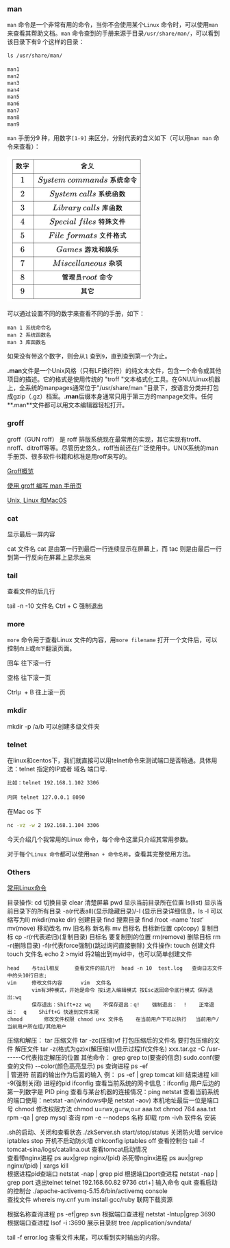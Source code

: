 



### man

`man` 命令是一个非常有用的命令，当你不会使用某个`Linux` 命令时，可以使用`man` 来查看其帮助文档。`man` 命令查到的手册来源于目录`/usr/share/man/`，可以看到该目录下有9 个这样的目录：

```shell
ls /usr/share/man/

man1
man2
man3
man4
man5
man6
man7
man8
man9
```

`man` 手册分9 种，用数字`[1-9]` 来区分，分别代表的含义如下（可以用`man man` 命令来查看）：

<img src="img/Linux指南/image-20230404152845055.png" alt="image-20230404152845055" style="zoom:50%;" />

可以通过设置不同的数字来查看不同的手册，如下：

```text
man 1 系统命令名
man 2 系统函数名
man 3 库函数名
```

如果没有带这个数字，则会从`1` 查到`9`，直到查到第一个为止。

**.man**文件是一个Unix风格（只有LF换行符）的纯文本文件，包含一个命令或其他项目的描述。它的格式是使用传统的 "troff "文本格式化工具。在GNU/Linux机器上，全系统的manpages通常位于"/usr/share/man "目录下，按语言分类并打包成gzip（.gz）档案。**.man**后缀本身通常只用于第三方的manpage文件。任何**.man**文件都可以用文本编辑器轻松打开。

### groff

groff（GUN roff） 是 roff 排版系统现在最常用的实现，其它实现有troff、nroff、ditroff等等。尽管历史悠久，roff当前还在广泛使用中。UNIX系统的man手册页、很多软件书籍和标准是用roff来写的。

[Groff概览](https://www.chungkwong.cc/groff.html)

[使用 groff 编写 man 手册页](https://linux.cn/article-9122-1.html)

[Unix, Linux 和MacOS](https://juejin.cn/post/6844903841901576199)



### cat

显示最后一屏内容	

cat 文件名	 cat 是由第一行到最后一行连续显示在屏幕上，而 tac 则是由最后一行到第一行反向在屏幕上显示出来



### tail

查看文件的后几行	

tail -n  -10 文件名	Ctrl + C 强制退出



### more

`more` 命令用于查看Linux 文件的内容，用`more filename` 打开一个文件后，可以控制`向上`或`向下`翻滚页面。

回车 往下滚一行

空格 往下滚一页

Ctrlµ  + B 往上滚一页



### mkdir 

mkdir -p /a/b 可以创建多级文件夹



### telnet

在linux和centos下，我们就直接可以用telnet命令来测试端口是否畅通。具体用法：telnet 指定的IP或者 域名 端口号.

```bash
比如：telnet 192.168.1.102 3306

内网 telnet 127.0.0.1 8090
```

在Mac os 下

```bash
nc -vz -w 2 192.168.1.104 3306
```



今天介绍几个我常用的Linux 命令，每个命令这里只介绍其常用参数。

对于每个`Linux 命令`都可以使用`man + 命令名称`，查看其完整使用方法。



### Others

[常用Linux命令](https://zhuanlan.zhihu.com/p/132549442)

目录操作:
	cd		切换目录
	clear		清楚屏幕
	pwd		显示当前目录所在位置
	ls(list)	显示当前目录下的所有目录 -a(r代表all)(显示隐藏目录)/-l
			(显示目录详细信息，ls -l 可以缩写为ll)
	mkdir(make dir)	创建目录
	find		搜索目录 find /root -name '*test*'
	mv(move)	移动改名 mv 旧名称 新名称 mv 目标名 目标新位置
	cp(copy)	复制目标 cp -r(r代表递归)(复制目录) 目标名 要复制到的位置
	rm(remove)	删除目标 rm -r(删除目录) -f(r代表force强制)(跳过询问直接删除)
文件操作:
	touch		创建文件 touch 文件名
	echo 2 >myid	将2输出到myid中，也可以简单创建文件
	
	head	与tail相反 	查看文件的前几行  head -n 10  test.log   查询日志文件中的头10行日志;
	vim		修改文件内容		vim	 文件名
			vim有3种模式，开始是命令 按i进入编辑模式 按Esc返回命令底行模式 保存退出:wq
			保存退出：Shift+zz wq	不保存退出：q!	强制退出：  !	正常退出：  q	Shift+G 快速到文件末尾
	chmod		修改文件权限 chmod u+x 文件名	在当前用户下可以执行   当前用户/当前用户所在组/其他用户
压缩和解压：
	tar		压缩文件	tar -zc(压缩)vf 打包压缩后的文件名 要打包压缩的文件
			解压文件	tar -z(格式为gz)x(解压缩)v(显示过程)f(文件名) xxx.tar.gz -C /usr------C代表指定解压的位置
其他命令：
	grep		grep to(要查的信息) sudo.conf(要查的文件) --color(颜色高亮显示)
	ps		查询进程	ps -ef     
	|		管道符	前面的输出作为后面的输入	例： ps -ef | grep tomcat
	kill		结束进程	kill -9(强制关闭) 进程的pid
	ifconfig	查看当前系统的网卡信息：ifconfig	用户后边的第一列数字是 PID
	ping		查看与某台机器的连接情况：ping
	netstat		查看当前系统的端口使用：netstat -an(windows中是 netstat -aov) 本机地址最后一位是端口号
	chmod		修改权限方法  chmod u=rwx,g=rw,o=r aaa.txt	chmod 764 aaa.txt
	rpm -qa | grep mysql	查询
	rpm -e --nodeps 名称	卸载
	rpm -ivh 软件名		安装

.sh的启动、关闭和查看状态	./zkServer.sh  start/stop/status
关闭防火墙		service iptables stop
开机不启动防火墙	chkconfig iptables off
查看控制台		tail -f tomcat-sina/logs/catalina.out	查看tomcat启动情况	
查看带nginx进程 	ps aux|grep nginx/(pid)	
杀死带nginx进程 	ps aux|grep nginx/(pid)  | xargs kill	
根据进程pid查端口	netstat -nap | grep pid
根据端口port查进程	netstat -nap | grep port
退出telnet		telnet 192.168.60.82 9736  ctrl+] 输入命令  quit
查看启动的控制台	./apache-activemq-5.15.6/bin/activemq console  
查找文件		whereis my.cnf
yum install gcc/ruby	联网下载资源

根据名称查询进程 ps -ef|grep svn
根据端口查进程	netstat -lntup|grep 3690
根据端口查进程	lsof -i :3690
展示目录树 tree /application/svndata/



tail -f error.log	查看文件末尾，可以看到实时输出的内容。